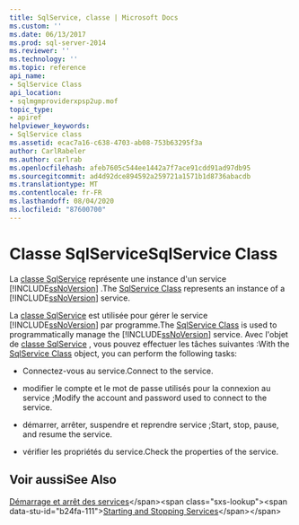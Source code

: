 ```yaml
---
title: SqlService, classe | Microsoft Docs
ms.custom: ''
ms.date: 06/13/2017
ms.prod: sql-server-2014
ms.reviewer: ''
ms.technology: ''
ms.topic: reference
api_name:
- SqlService Class
api_location:
- sqlmgmproviderxpsp2up.mof
topic_type:
- apiref
helpviewer_keywords:
- SqlService class
ms.assetid: ecac7a16-c638-4703-ab08-753b63295f3a
author: CarlRabeler
ms.author: carlrab
ms.openlocfilehash: afeb7605c544ee1442a7f7ace91cdd91ad97db95
ms.sourcegitcommit: ad4d92dce894592a259721a1571b1d8736abacdb
ms.translationtype: MT
ms.contentlocale: fr-FR
ms.lasthandoff: 08/04/2020
ms.locfileid: "87600700"
---
```

# <a name="sqlservice-class"></a><span data-ttu-id="b24fa-102">Classe SqlService</span><span class="sxs-lookup"><span data-stu-id="b24fa-102">SqlService Class</span></span>
  <span data-ttu-id="b24fa-103">La [classe SqlService](sqlservice-class.md) représente une instance d'un service [!INCLUDE[ssNoVersion](../../../includes/ssnoversion-md.md)] .</span><span class="sxs-lookup"><span data-stu-id="b24fa-103">The [SqlService Class](sqlservice-class.md) represents an instance of a [!INCLUDE[ssNoVersion](../../../includes/ssnoversion-md.md)] service.</span></span>  
  
 <span data-ttu-id="b24fa-104">La [classe SqlService](sqlservice-class.md) est utilisée pour gérer le service [!INCLUDE[ssNoVersion](../../../includes/ssnoversion-md.md)] par programme.</span><span class="sxs-lookup"><span data-stu-id="b24fa-104">The [SqlService Class](sqlservice-class.md) is used to programmatically manage the [!INCLUDE[ssNoVersion](../../../includes/ssnoversion-md.md)] service.</span></span> <span data-ttu-id="b24fa-105">Avec l'objet de [classe SqlService](sqlservice-class.md) , vous pouvez effectuer les tâches suivantes :</span><span class="sxs-lookup"><span data-stu-id="b24fa-105">With the [SqlService Class](sqlservice-class.md) object, you can perform the following tasks:</span></span>  
  
-   <span data-ttu-id="b24fa-106">Connectez-vous au service.</span><span class="sxs-lookup"><span data-stu-id="b24fa-106">Connect to the service.</span></span>  
  
-   <span data-ttu-id="b24fa-107">modifier le compte et le mot de passe utilisés pour la connexion au service ;</span><span class="sxs-lookup"><span data-stu-id="b24fa-107">Modify the account and password used to connect to the service.</span></span>  
  
-   <span data-ttu-id="b24fa-108">démarrer, arrêter, suspendre et reprendre service ;</span><span class="sxs-lookup"><span data-stu-id="b24fa-108">Start, stop, pause, and resume the service.</span></span>  
  
-   <span data-ttu-id="b24fa-109">vérifier les propriétés du service.</span><span class="sxs-lookup"><span data-stu-id="b24fa-109">Check the properties of the service.</span></span>  
  
## <a name="see-also"></a><span data-ttu-id="b24fa-110">Voir aussi</span><span class="sxs-lookup"><span data-stu-id="b24fa-110">See Also</span></span>  
 <span data-ttu-id="b24fa-111">[Démarrage et arrêt des services](https://technet.microsoft.com/library/ms174886\(v=sql.105\).aspx)</span><span class="sxs-lookup"><span data-stu-id="b24fa-111">[Starting and Stopping Services](https://technet.microsoft.com/library/ms174886\(v=sql.105\).aspx)</span></span>  
  
  
